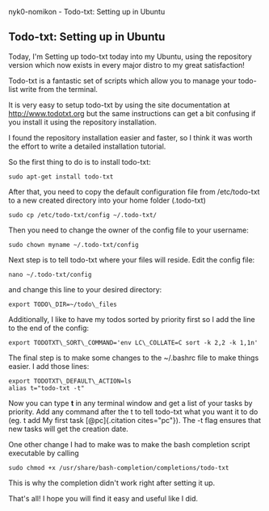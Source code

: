 nyk0-nomikon - Todo-txt: Setting up in Ubuntu

## Todo-txt: Setting up in Ubuntu

Today, I'm Setting up todo-txt today into my Ubuntu, using the repository version which now exists in every major distro to my great satisfaction!

Todo-txt is a fantastic set of scripts which allow you to manage your todo-list write from the terminal.

It is very easy to setup todo-txt by using the site documentation at <http://www.todotxt.org> but the same instructions can get a bit confusing if you install it using the repository installation.

I found the repository installation easier and faster, so I think it was worth the effort to write a detailed installation tutorial.

So the first thing to do is to install todo-txt:

`sudo apt-get install todo-txt`

After that, you need to copy the default configuration file from /etc/todo-txt to a new created directory into your home folder (.todo-txt)

`sudo cp /etc/todo-txt/config ~/.todo-txt/`

Then you need to change the owner of the config file to your username:

`sudo chown myname ~/.todo-txt/config`

Next step is to tell todo-txt where your files will reside. Edit the config file:

`nano ~/.todo-txt/config`

and change this line to your desired directory:

`export TODO\_DIR=~/todo\_files`

Additionally, I like to have my todos sorted by priority first so I add the line to the end of the config:

`export TODOTXT\_SORT\_COMMAND='env LC\_COLLATE=C sort -k 2,2 -k 1,1n'`

The final step is to make some changes to the \~/.bashrc file to make things easier. I add those lines:

    export TODOTXT\_DEFAULT\_ACTION=ls
    alias t="todo-txt -t"

Now you can type **t** in any terminal window and get a list of your tasks by priority. Add any command after the t to tell todo-txt what you want it to do (eg. t add My first task [\@pc]{.citation cites="pc"}). The -t flag ensures that new tasks will get the creation date.

One other change I had to make was to make the bash completion script executable by calling

`sudo chmod +x /usr/share/bash-completion/completions/todo-txt`

This is why the completion didn't work right after setting it up.

That's all! I hope you will find it easy and useful like I did.
